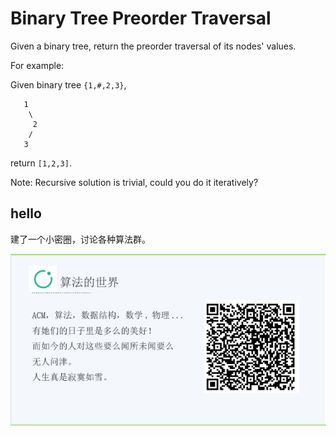 # Binary Tree Preorder Traversal 

Given a binary tree, return the preorder traversal of its nodes' values.  

For example:  

Given binary tree `{1,#,2,3}`,  

```
   1
    \
     2
    /
   3
```

return `[1,2,3]`.  

Note: Recursive solution is trivial, could you do it iteratively?  


## hello

建了一个小密圈，讨论各种算法群。  

![小密圈](/images/suanfa_xiaomiquan.jpg)

